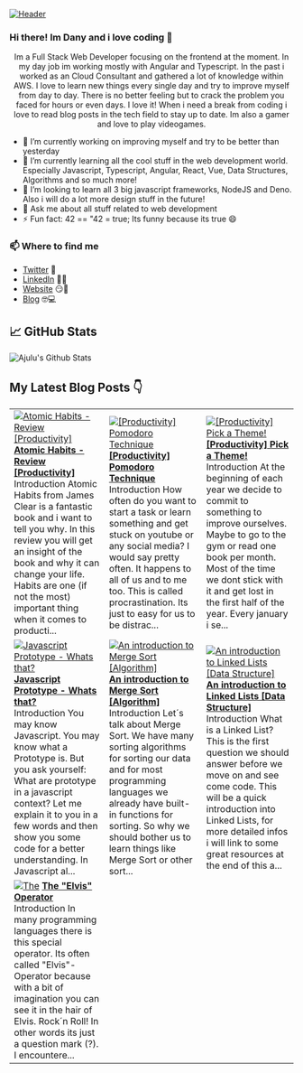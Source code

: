 [![Header](https://images.unsplash.com/photo-1564865878688-9a244444042a?ixlib=rb-1.2.1&ixid=eyJhcHBfaWQiOjEyMDd9&auto=format&fit=crop&w=1350&q=80 "Header")](https://images.unsplash.com/photo-1564865878688-9a244444042a?ixlib=rb-1.2.1&ixid=eyJhcHBfaWQiOjEyMDd9&auto=format&fit=crop&w=1350&q=80)
### Hi there! Im Dany and i love coding 👋
<p align="center">Im a Full Stack Web Developer focusing on the frontend at the moment. In my day job im working mostly with Angular and Typescript. In the past i worked as an Cloud Consultant and gathered a lot of knowledge within AWS. I love to learn new things every single day and try to improve myself from day to day. There is no better feeling but to crack the problem you faced for hours or even days. I love it!
When i need a break from coding i love to read blog posts in the tech field to stay up to date. Im also a gamer and love to play videogames.</p>

- 🔭 I’m currently working on improving myself and try to be better than yesterday
- 🌱 I’m currently learning all the cool stuff in the web development world. Especially Javascript, Typescript, Angular, React, Vue, Data Structures, Algorithms and so much more!
- 👯 I’m looking to learn all 3 big javascript frameworks, NodeJS and Deno. Also i will do a lot more design stuff in the future!
- 💬 Ask me about all stuff related to web development
- ⚡ Fun fact: 42 == "42 = true; Its funny because its true 😄

### 📫 Where to find me
- [Twitter](https://twitter.com/danytulumidis) 🐤
- [LinkedIn](https://linkedin.com/in/danytulumidis) 👨💼
- [Website](https://dextavision.github.io/danytulumidis/) 😏🔗
- [Blog](https://dev.to/danytulumidis) 🤓💻


## &#x1f4c8; GitHub Stats
![Ajulu's Github Stats](https://github-readme-stats.vercel.app/api?username=dextavision&show_icons=true&theme=radical)

## My Latest Blog Posts 👇
<!-- HASHNODE_BLOG:START -->
<table><tr><td><a href="https://danytulumidis.hashnode.dev/atomic-habits-review-productivity-ckh90t4x60839s9s1gsqmewec" title="Atomic Habits - Review [Productivity]"><img src="https://cdn.hashnode.com/res/hashnode/image/upload/v1604833989694/6WpEsK90K.jpeg" alt="Atomic Habits - Review [Productivity]"   /></a>
<a href="https://danytulumidis.hashnode.dev/atomic-habits-review-productivity-ckh90t4x60839s9s1gsqmewec" title="Atomic Habits - Review [Productivity]"><strong>Atomic Habits - Review [Productivity]</strong></a>
<br/> Introduction
Atomic Habits from James Clear is a fantastic book and i want to tell you why.
In this review you will get an insight of the book and why it can change your life. Habits are one (if not the most) important thing when it comes to producti...</td><td><a href="https://danytulumidis.hashnode.dev/productivity-pomodoro-technique-ckh251d2001ec9ms12att1tl0" title="[Productivity] Pomodoro Technique"><img src="https://cdn.hashnode.com/res/hashnode/image/upload/v1604417918808/ihC9VrXax.jpeg" alt="[Productivity] Pomodoro Technique"   /></a>
<a href="https://danytulumidis.hashnode.dev/productivity-pomodoro-technique-ckh251d2001ec9ms12att1tl0" title="[Productivity] Pomodoro Technique"><strong>[Productivity] Pomodoro Technique</strong></a>
<br/> Introduction
How often do you want to start a task or learn something and get stuck on youtube or any social media? I would say pretty often. It happens to all of us and to me too.
This is called procrastination. Its just to easy for us to be distrac...</td><td><a href="https://danytulumidis.hashnode.dev/productivity-pick-a-theme-ckh24v7as01cv9ms1g3r4577s" title="[Productivity] Pick a Theme!"><img src="https://cdn.hashnode.com/res/hashnode/image/upload/v1604417623612/sraS7dzKL.jpeg" alt="[Productivity] Pick a Theme!"   /></a>
<a href="https://danytulumidis.hashnode.dev/productivity-pick-a-theme-ckh24v7as01cv9ms1g3r4577s" title="[Productivity] Pick a Theme!"><strong>[Productivity] Pick a Theme!</strong></a>
<br/> Introduction
At the beginning of each year we decide to commit to something to improve ourselves. Maybe to go to the gym or read one book per month. Most of the time we dont stick with it and get lost in the first half of the year.
Every january i se...</td></tr><tr><td><a href="https://danytulumidis.hashnode.dev/javascript-prototype-whats-that-ckh1q5v9i02ot2ps1ck6e76xc" title="Javascript Prototype - Whats that?"><img src="https://cdn.hashnode.com/res/hashnode/image/upload/v1604392786074/PRiXxSbkV.jpeg" alt="Javascript Prototype - Whats that?"   /></a>
<a href="https://danytulumidis.hashnode.dev/javascript-prototype-whats-that-ckh1q5v9i02ot2ps1ck6e76xc" title="Javascript Prototype - Whats that?"><strong>Javascript Prototype - Whats that?</strong></a>
<br/> Introduction
You may know Javascript. You may know what a Prototype is. But you ask yourself: What are prototype in a javascript context?
Let me explain it to you in a few words and then show you some code for a better understanding.
In Javascript al...</td><td><a href="https://danytulumidis.hashnode.dev/an-introduction-to-merge-sort-algorithm-ckguuoyzr0163dus1bnn5903g" title="An introduction to Merge Sort [Algorithm]"><img src="https://cdn.hashnode.com/res/hashnode/image/upload/v1603977301425/W_kO0s8XI.png" alt="An introduction to Merge Sort [Algorithm]"   /></a>
<a href="https://danytulumidis.hashnode.dev/an-introduction-to-merge-sort-algorithm-ckguuoyzr0163dus1bnn5903g" title="An introduction to Merge Sort [Algorithm]"><strong>An introduction to Merge Sort [Algorithm]</strong></a>
<br/> Introduction
Let´s talk about Merge Sort. We have many sorting algorithms for sorting our data and for most programming languages we already have built-in functions for sorting. So why we should bother us to learn things like Merge Sort or other sort...</td><td><a href="https://danytulumidis.hashnode.dev/an-introduction-to-linked-lists-data-structure-ckgt7a2fd00aa93s13esm763v" title="An introduction to Linked Lists [Data Structure]"><img src="https://cdn.hashnode.com/res/hashnode/image/upload/v1603877303083/Qa4qHCPq0.jpeg" alt="An introduction to Linked Lists [Data Structure]"   /></a>
<a href="https://danytulumidis.hashnode.dev/an-introduction-to-linked-lists-data-structure-ckgt7a2fd00aa93s13esm763v" title="An introduction to Linked Lists [Data Structure]"><strong>An introduction to Linked Lists [Data Structure]</strong></a>
<br/> Introduction
What is a Linked List? This is the first question we should answer before we move on and see come code. This will be a quick introduction into Linked Lists, for more detailed infos i will link to some great resources at the end of this a...</td></tr><tr><td><a href="https://danytulumidis.hashnode.dev/the-elvis-operator-ckgt6wik9009za0s181mb96rl" title="The "Elvis" Operator"><img src="https://cdn.hashnode.com/res/hashnode/image/upload/v1603876881662/X3rTxKbqe.jpeg" alt="The "Elvis" Operator"   /></a>
<a href="https://danytulumidis.hashnode.dev/the-elvis-operator-ckgt6wik9009za0s181mb96rl" title="The "Elvis" Operator"><strong>The "Elvis" Operator</strong></a>
<br/> Introduction
In many programming languages there is this special operator.
Its often called "Elvis"-Operator because with a bit of imagination you can see it in the hair of Elvis. Rock´n Roll!
In other words its just a question mark (?). I encountere...</td></tr></table>
<!-- HASHNODE_BLOG:END -->
